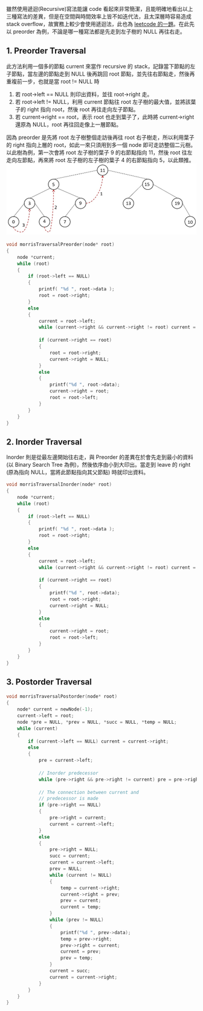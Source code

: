 雖然使用遞迴(Recursive)寫法能讓 code 看起來非常簡潔，且能明確地看出以上三種寫法的差異，但是在空間與時間效率上皆不如迭代法，且太深層時容易造成 stack overflow，故實務上較少會使用遞迴法，此也為 [leetcode 的一題](https://leetcode.com/problems/binary-tree-inorder-traversal/)。在此先以 preorder 為例，不論是哪一種寫法都是先走到左子樹的 NULL 再往右走。

## 1. Preorder Traversal
此方法利用一個多的節點 current 來當作 recursive 的 stack，記錄當下節點的左子節點，當左邊的節點走到 NULL 後再跳回 root 節點，並先往右節點走，然後再重複前一步，也就是當 root != NULL 時
1. 若 root->left == NULL 則印出資料，並往 root->right 走。
2. 若 root->left != NULL，利用 current 節點往 root 左子樹的最大值，並將該葉子的 right 指向 root，然後 root 再往走向左子節點。
3. 若 current->right == root，表示 root 也走到葉子了，此時將 current->right 還原為 NULL，root 再往回走像上一層節點。

因為 preorder 是先將 root 左子樹整個走訪後再往 root 右子樹走，所以利用葉子的 right 指向上層的 root，如此一來只須用到多一個 node 即可走訪整個二元樹。以此樹為例，第一次會將 root 左子樹的葉子 9 的右節點指向 11，然後 root 往左走向左節點，再來將 root 左子樹的左子樹的葉子 4 的右節點指向 5，以此類推。
![image](../pic/morrisTraversalPreorder.jpg)
```C
void morrisTraversalPreorder(node* root)
{
    node *current;
    while (root)
    {
        if (root->left == NULL)
        {
            printf( "%d ", root->data );
            root = root->right;
        }
        else
        {
            current = root->left;
            while (current->right && current->right != root) current = current->right;

            if (current->right == root)
            {
                root = root->right;
                current->right = NULL;
            }
            else
            {
                printf("%d ", root->data);
                current->right = root;
                root = root->left;
            }
        }
    }
}
```

## 2. Inorder Traversal
Inorder 則是從最左邊開始往右走，與 Preorder 的差異在於會先走到最小的資料 (以 Binary Search Tree 為例)，然後依序由小到大印出。當走到 leave 的 right (原為指向 NULL，當將此節點指向其父節點) 時就印出資料。
```C
void morrisTraversalInorder(node* root)
{
    node *current;
    while (root)
    {
        if (root->left == NULL)
        {
            printf( "%d ", root->data );
            root = root->right;
        }
        else
        {
            current = root->left;
            while (current->right && current->right != root) current = current->right;

            if (current->right == root)
            {
                printf("%d ", root->data);
                root = root->right;
                current->right = NULL;
            }
            else
            {
                current->right = root;
                root = root->left;
            }
        }
    }
}
```

## 3. Postorder Traversal
```C
void morrisTraversalPostorder(node* root)
{
    node* current = newNode(-1);
    current->left = root;
    node *pre = NULL, *prev = NULL, *succ = NULL, *temp = NULL;
    while (current)
    {
        if (current->left == NULL) current = current->right;
        else
        {
            pre = current->left;
             
            // Inorder predecessor
            while (pre->right && pre->right != current) pre = pre->right;
             
            // The connection between current and
            // predecessor is made
            if (pre->right == NULL)
            {
                pre->right = current;
                current = current->left;
            }
            else
            {
                pre->right = NULL;
                succ = current;
                current = current->left;
                prev = NULL;
                while (current != NULL)
                {
                    temp = current->right;
                    current->right = prev;
                    prev = current;
                    current = temp;
                }
                while (prev != NULL)
                {
                    printf("%d ", prev->data);
                    temp = prev->right;
                    prev->right = current;
                    current = prev;
                    prev = temp;
                }
                current = succ;
                current = current->right;
            }
        }
    }
}
```

